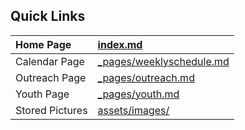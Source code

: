 ## Quick Links
<b>
  
| Home Page       | [index.md](index.md )                                  |
| :-------------- | :----------------------------------------------------- |
| Calendar Page   | [_pages/weeklyschedule.md](/_pages/weeklyschedule.md/) |
| Outreach Page   | [_pages/outreach.md](/_pages/outreach.md/)             |
| Youth Page      | [_pages/youth.md](/_pages/youth.md/)                   |
| Stored Pictures | [assets/images/](/assets/images/)                      |

</b>
